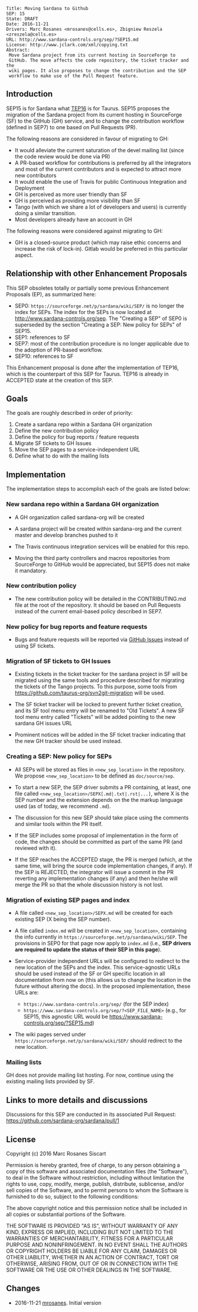 	Title: Moving Sardana to Github
	SEP: 15
	State: DRAFT
	Date: 2016-11-21
	Drivers: Marc Rosanes <mrosanes@cells.es>, Zbigniew Reszela <zreszela@cells.es>
	URL: http://www.sardana-controls.org/sep/?SEP15.md
	License: http://www.jclark.com/xml/copying.txt
	Abstract:
	 Move Sardana project from its current hosting in SourceForge to 
	 GitHub. The move affects the code repository, the ticket tracker and the 
	 wiki pages. It also proposes to change the contribution and the SEP 
	 workflow to make use of the Pull Request feature.

## Introduction

SEP15 is for Sardana what [TEP16][] is for Taurus.
SEP15 proposes the migration of the Sardana project from its current hosting in 
SourceForge (SF) to the GitHub (GH) service, and to change the contribution 
workflow (defined in SEP7) to one based on Pull Requests (PR).

The following reasons are considered in favour of migrating to GH:

- It would alleviate the current saturation of the devel mailing list (since 
the code review would be done via PR)
- A PR-based workflow for contributions is preferred by all the integrators and 
most of the current contributors and is expected to attract more new 
contributors
- It would enable the use of Travis for public Continuous Integration and 
Deployment
- GH is perceived as more user friendly than SF
- GH is perceived as providing more visibility than SF
- Tango (with which we share a lot of developers and users) is currently doing 
a similar transition.
- Most developers already have an account in GH

The following reasons were considered against migrating to GH:

- GH is a closed-source product (which may raise ethic concerns and increase 
the risk of lock-in). Gitlab would be preferred in this particular aspect.

## Relationship with other Enhancement Proposals

This SEP obsoletes totally or partially some previous Enhancement Proposals (EP), 
as summarized here:

- SEP0: `https://sourceforge.net/p/sardana/wiki/SEP/` is no longer the index for 
SEPs. The index for the SEPs is now located at http://www.sardana-controls.org/sep. The "Creating a SEP" of SEP0 is superseded by the section "Creating a SEP: New policy for SEPs" of SEP15.
- SEP1: references to SF
- SEP7: most of the contribution procedure is no longer applicable due to 
the adoption of PR-based workflow.
- SEP10: references to SF

This Enhancement proposal is done after the implementation of TEP16, which is 
the counterpart of this SEP for Taurus. 
TEP16 is already in ACCEPTED state at the creation of this SEP.

## Goals

The goals are roughly described in order of priority:

1. Create a sardana repo within a Sardana GH organization
2. Define the new contribution policy
3. Define the policy for bug reports / feature requests
4. Migrate SF tickets to GH Issues
5. Move the SEP pages to a service-independent URL
6. Define what to do with the mailing lists

## Implementation

The implementation steps to accomplish each of the goals are listed below:

### New sardana repo within a Sardana GH organization

- A GH organization called sardana-org will be created

- A sardana project will be created within sardana-org and the current master 
and develop branches pushed to it

- The Travis continuous integration services will be enabled for this repo.

- Moving the third party controllers and macros repositories from SourceForge 
to GitHub would be appreciated, but SEP15 does not make it mandatory.

### New contribution policy

- The new contribution policy will be detailed in the CONTRIBUTING.md file at 
the root of the repository. It should be based on Pull Requests instead of the 
current email-based policy described in SEP7.

### New policy for bug reports and feature requests

- Bugs and feature requests will be reported via [GitHub Issues][] instead of 
using SF tickets.

### Migration of SF tickets to GH Issues

- Existing tickets in the ticket tracker for the sardana project in SF will be 
migrated using the same tools and procedure described for migrating the tickets 
of the Tango projects. To this purpose, some tools from 
https://github.com/taurus-org/svn2git-migration will be used.

- The SF ticket tracker will be locked to prevent further ticket creation, 
and its SF tool menu entry will be renamed to "Old Tickets". A new SF tool 
menu entry called "Tickets" will be added pointing to the new 
sardana GH issues URL

- Prominent notices will be added in the SF ticket tracker indicating that 
the new GH tracker should be used instead.

### Creating a SEP: New policy for SEPs

- All SEPs will be stored as files in `<new_sep_location>` in the repository.
We propose `<new_sep_location>` to be defined as `doc/source/sep`.

- To start a new SEP, the SEP driver submits a PR containing, at least, 
one file called `<new_sep_location>/SEPX[.md|.txt|.rst|...]`, where X is 
the SEP number and the extension depends on the the markup language 
used (as of today, we recommend `.md`).

- The discussion for this new SEP should take place using the comments and 
similar tools within the PR itself.

- If the SEP includes some proposal of implementation in the form of code, 
the changes should be committed as part of the same PR (and reviewed with it).

- If the SEP reaches the ACCEPTED stage, the PR is merged (which, at 
the same time, will bring the source code implementation changes, if any). 
If the SEP is REJECTED, the integrator will issue a commit in the PR reverting 
any implementation changes (if any) and then he/she will merge the PR so that 
the whole discussion history is not lost.

### Migration of existing SEP pages and index

- A file called `<new_sep_location>/SEPX.md` will be created for 
each existing SEP (X being the SEP number).

- A file called `index.md` will be created in `<new_sep_location>`, containing 
the info currently in `https://sourceforge.net/p/sardana/wiki/SEP`. The 
provisions in SEP0 for that page now apply to `index.md` (i.e., 
**SEP drivers are required to update the status of their SEP in this page**).

- Service-provider independent URLs will be configured to redirect to the new 
location of the SEPs and the index. This service-agnostic URLs should be used 
instead of the SF or GH specific location in all documentation from now on 
(this allows us to change the location in the future without altering the docs). 
In the proposed implementation, these URLs are:
    - `https://www.sardana-controls.org/sep/` (for the SEP index)
    - `https://www.sardana-controls.org/sep/?<SEP_FILE_NAME>` (e.g., for SEP15, 
this agnostic URL would be https://www.sardana-controls.org/sep/?SEP15.md)

- The wiki pages served under `https://sourceforge.net/p/sardana/wiki/SEP/` 
should redirect to the new location.

### Mailing lists

GH does not provide mailing list hosting. For now, continue using 
the existing mailing lists provided by SF. 

## Links to more details and discussions

Discussions for this SEP are conducted in its associated Pull Request: 
https://github.com/sardana-org/sardana/pull/1

## License

Copyright (c) 2016 Marc Rosanes Siscart

Permission is hereby granted, free of charge, to any person obtaining
a copy of this software and associated documentation files (the
"Software"), to deal in the Software without restriction, including
without limitation the rights to use, copy, modify, merge, publish,
distribute, sublicense, and/or sell copies of the Software, and to
permit persons to whom the Software is furnished to do so, subject to
the following conditions:

The above copyright notice and this permission notice shall be included
in all copies or substantial portions of the Software.

THE SOFTWARE IS PROVIDED "AS IS", WITHOUT WARRANTY OF ANY KIND,
EXPRESS OR IMPLIED, INCLUDING BUT NOT LIMITED TO THE WARRANTIES OF
MERCHANTABILITY, FITNESS FOR A PARTICULAR PURPOSE AND NONINFRINGEMENT.
IN NO EVENT SHALL THE AUTHORS OR COPYRIGHT HOLDERS BE LIABLE FOR ANY
CLAIM, DAMAGES OR OTHER LIABILITY, WHETHER IN AN ACTION OF CONTRACT,
TORT OR OTHERWISE, ARISING FROM, OUT OF OR IN CONNECTION WITH THE
SOFTWARE OR THE USE OR OTHER DEALINGS IN THE SOFTWARE.

## Changes

- 2016-11-21 [mrosanes][]. Initial version


[TEP16]: http://www.taurus-scada.org/tep/?TEP16.md
[GitHub Issues]: https://guides.github.com/features/issues/
[mrosanes]: https://github.com/sagiss/
